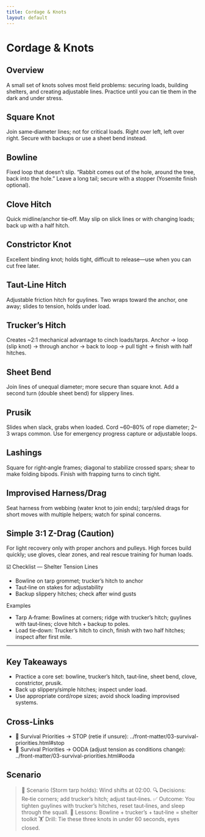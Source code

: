 ```yaml
---
title: Cordage & Knots
layout: default
---
```


# Cordage & Knots

## Overview
A small set of knots solves most field problems: securing loads, building shelters, and creating adjustable lines. Practice until you can tie them in the dark and under stress.

## Square Knot
Join same‑diameter lines; not for critical loads. Right over left, left over right. Secure with backups or use a sheet bend instead.

## Bowline
Fixed loop that doesn’t slip. “Rabbit comes out of the hole, around the tree, back into the hole.” Leave a long tail; secure with a stopper (Yosemite finish optional).

## Clove Hitch
Quick midline/anchor tie‑off. May slip on slick lines or with changing loads; back up with a half hitch.

## Constrictor Knot
Excellent binding knot; holds tight, difficult to release—use when you can cut free later.

## Taut-Line Hitch
Adjustable friction hitch for guylines. Two wraps toward the anchor, one away; slides to tension, holds under load.

## Trucker’s Hitch
Creates ~2:1 mechanical advantage to cinch loads/tarps. Anchor → loop (slip knot) → through anchor → back to loop → pull tight → finish with half hitches.

## Sheet Bend
Join lines of unequal diameter; more secure than square knot. Add a second turn (double sheet bend) for slippery lines.

## Prusik
Slides when slack, grabs when loaded. Cord ~60–80% of rope diameter; 2–3 wraps common. Use for emergency progress capture or adjustable loops.

## Lashings
Square for right‑angle frames; diagonal to stabilize crossed spars; shear to make folding bipods. Finish with frapping turns to cinch tight.

## Improvised Harness/Drag
Seat harness from webbing (water knot to join ends); tarp/sled drags for short moves with multiple helpers; watch for spinal concerns.

## Simple 3:1 Z-Drag (Caution)
For light recovery only with proper anchors and pulleys. High forces build quickly; use gloves, clear zones, and real rescue training for human loads.

☑️ Checklist — Shelter Tension Lines
- Bowline on tarp grommet; trucker’s hitch to anchor
- Taut‑line on stakes for adjustability
- Backup slippery hitches; check after wind gusts

Examples
- Tarp A‑frame: Bowlines at corners; ridge with trucker’s hitch; guylines with taut‑lines; clove hitch + backup to poles.
- Load tie‑down: Trucker’s hitch to cinch, finish with two half hitches; inspect after first mile.

---

## Key Takeaways
- Practice a core set: bowline, trucker’s hitch, taut‑line, sheet bend, clove, constrictor, prusik.
- Back up slippery/simple hitches; inspect under load.
- Use appropriate cord/rope sizes; avoid shock loading improvised systems.

## Cross-Links
- 📝 Survival Priorities → STOP (retie if unsure): ../front-matter/03-survival-priorities.html#stop
- 📝 Survival Priorities → OODA (adjust tension as conditions change): ../front-matter/03-survival-priorities.html#ooda

## Scenario

> 🧭 Scenario (Storm tarp holds): Wind shifts at 02:00.
> 🔍 Decisions: Re‑tie corners; add trucker’s hitch; adjust taut‑lines.
> ✅ Outcome: You tighten guylines with trucker’s hitches, reset taut‑lines, and sleep through the squall.
> 🧠 Lessons: Bowline + trucker’s + taut‑line = shelter toolkit
> 🏋️ Drill: Tie these three knots in under 60 seconds, eyes closed.
